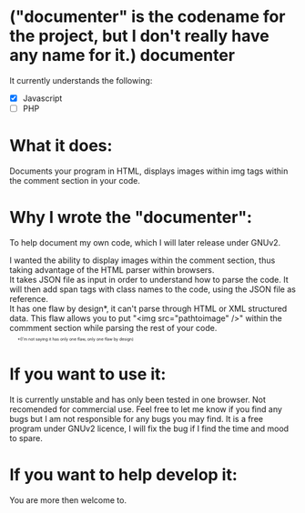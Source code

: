 ("documenter" is the codename for the project, but I don't really have any name for it.)
documenter
==========

It currently understands the following:
- [x] Javascript
- [ ] PHP
  
What it does:
==========

  Documents your program in HTML, displays images within img tags within the comment section in your code.

Why I wrote the "documenter":  
==========

  To help document my own code, which I will later release under GNUv2.

  I wanted the ability to display images within the comment section, thus taking advantage of the
  HTML parser within browsers.
  <br />
  It takes JSON file as input in order to understand how to parse the code.
  It will then add span tags with class names to the code, using the JSON file as reference.
  <br />
  It has one flaw by design*, it can't parse through
  HTML or XML structured data.
  This flaw allows you to put "\<img src="pathtoimage" /\>" within the commment section while parsing the rest of
  your code.
  <br />
  <span style="display:inline-block!important;width:10px!important;"></span>
  <span style="font-size:7px!important;">*(I'm not saying it has only one flaw, only one flaw by design)</span>

If you want to use it:
==========

  It is currently unstable and has only been tested in one browser. Not recomended for commercial use.
  Feel free to let me know if you find any bugs but I am not responsible for any bugs you may find.
  It is a free program under GNUv2 licence, I will fix the bug if I find the time and mood to spare.
  
If you want to help develop it:
==========

  You are more then welcome to.
